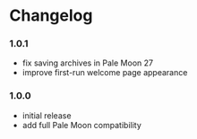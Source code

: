# Changelog

### 1.0.1
- fix saving archives in Pale Moon 27
- improve first-run welcome page appearance

### 1.0.0
- initial release
- add full Pale Moon compatibility